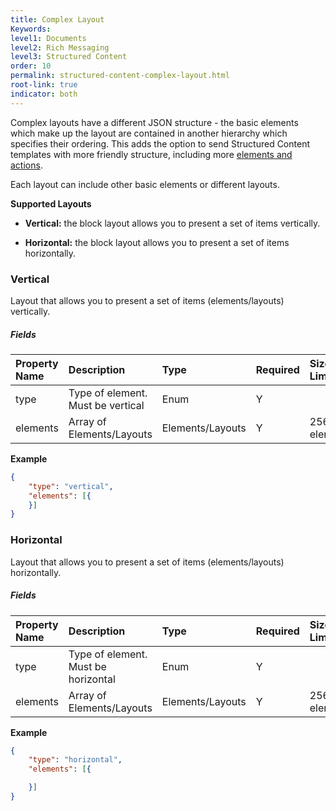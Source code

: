 ```yaml
---
title: Complex Layout
Keywords:
level1: Documents
level2: Rich Messaging
level3: Structured Content
order: 10
permalink: structured-content-complex-layout.html
root-link: true
indicator: both
---
```


Complex layouts have a different JSON structure - the basic elements which make up the layout are contained in another hierarchy which specifies their ordering.
This adds the option to send Structured Content templates with more friendly structure, including more [elements and actions](rich-messaging-getting-started.html).

Each layout can include other basic elements or different layouts.

**Supported Layouts**

* **Vertical:** the block layout allows you to present a set of items vertically.

* **Horizontal:** the block layout allows you to present a set of items horizontally.

### Vertical

Layout that allows you to present a set of items (elements/layouts) vertically.

##### **Fields**

| Property Name | Description | Type | Required | Size Limit |
| :--- | :--- | :--- | :--- | :--- |
| type | Type of element. Must be vertical | Enum | Y |  |
| elements | Array of Elements/Layouts | Elements/Layouts | Y | 256 elements |

**Example**

```json
{
	"type": "vertical",
	"elements": [{
	}]
}
```

### Horizontal

Layout that allows you to present a set of items (elements/layouts) horizontally.

##### **Fields**

| Property Name | Description | Type | Required | Size Limit |
| :--- | :--- | :--- | :--- | :--- |
| type | Type of element. Must be horizontal | Enum | Y |  |
| elements | Array of Elements/Layouts | Elements/Layouts | Y | 256 elements |

**Example**

```json
{
	"type": "horizontal",
	"elements": [{

	}]
}
```
